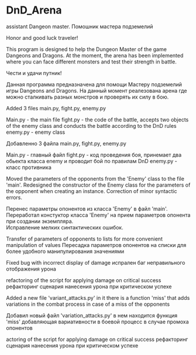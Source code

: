 # DnD_Arena
assistant Dangeon master.  Помошник мастера подземелий 

Honor and good luck traveler!

This program is designed to help the Dungeon Master of the game Dangeons and Dragons.
At the moment, the arena has been implemented where you can face different monsters and test their strength in battle.

Чести и удачи путник!

Данная программа предназначена для помощи Мастеру подземелий игры Dangeons and Dragons.
На данный момент реалезована арена где можно сталкивать разных монстров и проверять их силу в бою. 



Added 3 files main.py, fight.py, enemy.py

Main.py - the main file
fight.py - the code of the battle, accepts two objects of the enemy class and conducts the battle according to the DnD rules
enemy.py - enemy class

Добавленно 3 файла main.py, fight.py, enemy.py

Main.py - главный файл
fight.py - код проведения боя, принемает два обьекта класса enemy и проводит бой по правилам DnD
enemy.py - класс противника



Moved the parameters of the opponents from the 'Enemy' class to the file 'main'.
Redesigned the constructor of the Enemy class for the parameters of the opponent when creating an instance.
Correction of minor syntactic errors.

Перенес параметры опонентов из класса 'Enemy' в файл 'main'.
Переработал констуктор класса 'Enemy' на прием параметров опонента при создании экземпляра.  
Исправление мелких синтактических ошибок. 



Transfer of parameters of opponents to lists for more convenient manipulation of values
Пересадка параметров опонентов на списки для более удобного манипулирования значениями


Fixed bug with incorrect display of damage
испрален баг неправильного отображения урона



refactoring of the script for applying damage on critical success
рефакторинг сценария нанесения урона при критическом успехе

Added a new file 'variant_attacks.py' in it there is a function 'miss' that adds variations
in the combat process in case of a miss of the opponents


Добавил новый файл 'variation_attacks.py' в нем находится функция 'miss' добавляющая вариативности
в боевой процесс в случае промоха опонентов

actoring of the script for applying damage on critical success
рефакторинг сценария нанесения урона при критическом успехе